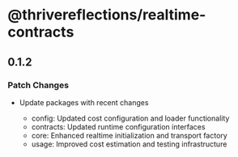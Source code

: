 # @thrivereflections/realtime-contracts

## 0.1.2

### Patch Changes

- Update packages with recent changes

  - config: Updated cost configuration and loader functionality
  - contracts: Updated runtime configuration interfaces
  - core: Enhanced realtime initialization and transport factory
  - usage: Improved cost estimation and testing infrastructure
